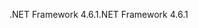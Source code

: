 <span data-ttu-id="8ad64-101">.NET Framework 4.6.1</span><span class="sxs-lookup"><span data-stu-id="8ad64-101">.NET Framework 4.6.1</span></span>